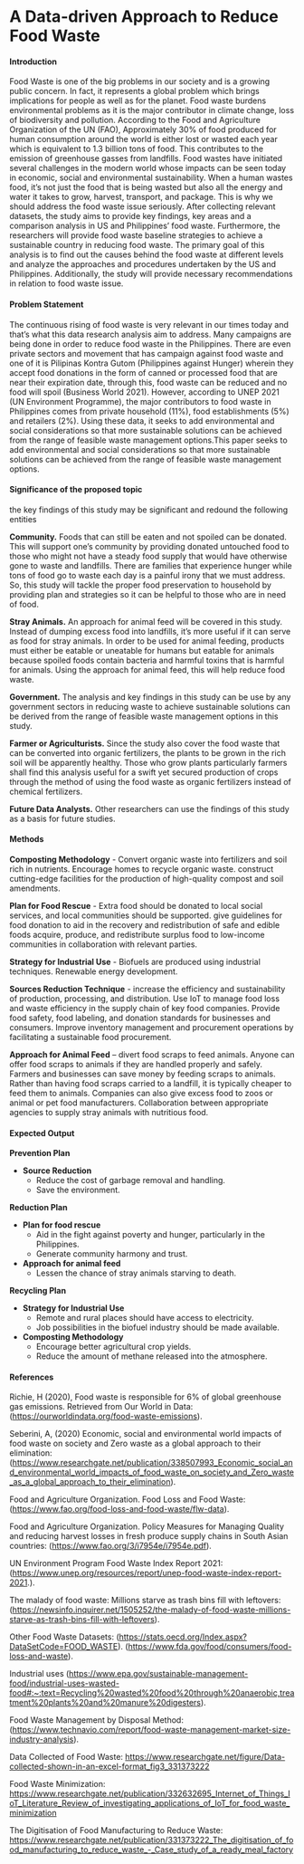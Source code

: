 # A Data-driven Approach to Reduce Food Waste

#### Introduction

Food Waste is one of the big problems in our society and is a growing public concern. In fact, it represents a global problem which brings implications for people as well as for the planet. Food waste burdens environmental problems as it is the major contributor in climate change, loss of biodiversity and pollution. According to the Food and Agriculture Organization of the UN (FAO), Approximately 30% of food produced for human consumption around the world is either lost or wasted each year which is equivalent to 1.3 billion tons of food. This contributes to the emission of greenhouse gasses from landfills. Food wastes have initiated several challenges in the modern world whose impacts can be seen today in economic, social and environmental sustainability. When a human wastes food, it’s not just the food that is being wasted but also all the energy and water it takes to grow, harvest, transport, and package. This is why we should address the food waste issue seriously. After collecting relevant datasets, the study aims to provide key findings, key areas and a comparison analysis in US and Philippines’ food waste. Furthermore, the researchers will provide food waste baseline strategies to achieve a sustainable country in reducing food waste. The primary goal of this analysis is to find out the causes behind the food waste at different levels and analyze the approaches and procedures undertaken by the US and Philippines. Additionally, the study will provide necessary recommendations in relation to food waste issue. 

#### Problem Statement 

The continuous rising of food waste is very relevant in our times today and that’s what this data research analysis aim to address. Many campaigns are being done in order to reduce food waste in the Philippines. There are even private sectors and movement that has campaign against food waste and one of it is Pilipinas Kontra Gutom (Philippines against Hunger) wherein they accept food donations in the form of canned or processed food that are near their expiration date, through this, food waste can be reduced and no food will spoil (Business World 2021). However, according to UNEP 2021 (UN Environment Programme), the major contributors to food waste in Philippines comes from private household (11%), food establishments (5%) and retailers (2%). Using these data, it seeks to add environmental and social considerations so that more sustainable solutions can be achieved from the range of feasible waste management options.This paper seeks to add environmental and social considerations so that more sustainable solutions can be achieved from the range of feasible waste management options. 


#### Significance of the proposed topic
the key findings of this study may be significant and redound the following entities

**Community.** Foods that can still be eaten and not spoiled can be donated. This will support one’s community by providing donated untouched food to those who might not have a steady food supply that would have otherwise gone to waste and landfills. There are families that experience hunger while tons of food go to waste each day is a painful irony that we must address. So, this study will tackle the proper food preservation to household by providing plan and strategies so it can be helpful to those who are in need of food. 

**Stray Animals.** An approach for animal feed will be covered in this study. Instead of dumping excess food into landfills, it’s more useful if it can serve as food for stray animals. In order to be used for animal feeding, products must either be eatable or uneatable for humans but eatable for animals because spoiled foods contain bacteria and harmful toxins that is harmful for animals. Using the approach for animal feed, this will help reduce food waste. 

**Government.** The analysis and key findings in this study can be use by any government sectors in reducing waste to achieve sustainable solutions can be derived from the range of feasible waste management options in this study.

**Farmer or Agriculturists.** Since the study also cover the food waste that can be converted into organic fertilizers, the plants to be grown in the rich soil will be apparently healthy. Those who grow plants particularly farmers shall find this analysis useful for a swift yet secured production of crops through the method of using the food waste as organic fertilizers instead of chemical fertilizers.

**Future Data Analysts.** Other researchers can use the findings of this study as a basis for future studies. 


#### Methods

**Composting Methodology** - Convert organic waste into fertilizers and soil rich in nutrients. Encourage homes to recycle organic waste. construct cutting-edge facilities for the production of high-quality compost and soil amendments. 

**Plan for Food Rescue** - Extra food should be donated to local social services, and local communities should be supported. give guidelines for food donation to aid in the recovery and redistribution of safe and edible foods acquire, produce, and redistribute surplus food to low-income communities in collaboration with relevant parties.

**Strategy for Industrial Use** - Biofuels are produced using industrial techniques. Renewable energy development. 

**Sources Reduction Technique** - increase the efficiency and sustainability of production, processing, and distribution. Use IoT to manage food loss and waste efficiency in the supply chain of key food companies. Provide food safety, food labeling, and donation standards for businesses and consumers. Improve inventory management and procurement operations by facilitating a sustainable food procurement.

**Approach for Animal Feed** – divert food scraps to feed animals. Anyone can offer food scraps to animals if they are handled properly and safely. Farmers and businesses can save money by feeding scraps to animals. Rather than having food scraps carried to a landfill, it is typically cheaper to feed them to animals. Companies can also give excess food to zoos or animal or pet food manufacturers. Collaboration between appropriate agencies to supply stray animals with nutritious food. 


#### Expected Output

**Prevention Plan**
- **Source Reduction**
    - Reduce the cost of garbage removal and handling.
    - Save the environment.
    
**Reduction Plan**
- **Plan for food rescue**
    - Aid in the fight against poverty and hunger, particularly in the Philippines.
    - Generate community harmony and trust.
- **Approach for animal feed**
    - Lessen the chance of stray animals starving to death.

**Recycling Plan**
- **Strategy for Industrial Use**
    - Remote and rural places should have access to electricity. 
    - Job possibilities in the biofuel industry should be made available.
- **Composting Methodology**
    - Encourage better agricultural crop yields.
    - Reduce the amount of methane released into the atmosphere.
    
    
#### References

Richie, H (2020), Food waste is responsible for 6% of global greenhouse gas emissions. Retrieved from Our World in Data: (https://ourworldindata.org/food-waste-emissions).

Seberini, A, (2020) Economic, social and environmental world impacts of food waste on society and Zero waste as a global approach to their elimination: (https://www.researchgate.net/publication/338507993_Economic_social_and_environmental_world_impacts_of_food_waste_on_society_and_Zero_waste_as_a_global_approach_to_their_elimination).

Food and Agriculture Organization. Food Loss and Food Waste: (https://www.fao.org/food-loss-and-food-waste/flw-data).

Food and Agriculture Organization. Policy Measures for Managing Quality and reducing harvest losses in fresh produce supply chains in South Asian countries: (https://www.fao.org/3/i7954e/i7954e.pdf).

UN Environment Program Food Waste Index Report 2021: (https://www.unep.org/resources/report/unep-food-waste-index-report-2021.).

The malady of food waste: Millions starve as trash bins fill with leftovers:  (https://newsinfo.inquirer.net/1505252/the-malady-of-food-waste-millions-starve-as-trash-bins-fill-with-leftovers).

Other Food Waste Datasets: 
(https://stats.oecd.org/Index.aspx?DataSetCode=FOOD_WASTE).
(https://www.fda.gov/food/consumers/food-loss-and-waste). 

Industrial uses
(https://www.epa.gov/sustainable-management-food/industrial-uses-wasted-food#:~:text=Recycling%20wasted%20food%20through%20anaerobic,treatment%20plants%20and%20manure%20digesters). 

Food Waste Management by Disposal Method: (https://www.technavio.com/report/food-waste-management-market-size-industry-analysis).

Data Collected of Food Waste: https://www.researchgate.net/figure/Data-collected-shown-in-an-excel-format_fig3_331373222

Food Waste Minimization: https://www.researchgate.net/publication/332632695_Internet_of_Things_IoT_Literature_Review_of_investigating_applications_of_IoT_for_food_waste_minimization

The Digitisation of Food Manufacturing to Reduce Waste: https://www.researchgate.net/publication/331373222_The_digitisation_of_food_manufacturing_to_reduce_waste_-_Case_study_of_a_ready_meal_factory






